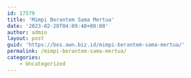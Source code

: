 ```yaml
---
id: 17579
title: 'Mimpi Berantem Sama Mertua'
date: '2023-02-20T04:09:40+00:00'
author: admin
layout: post
guid: 'https://bos.awn.biz.id/mimpi-berantem-sama-mertua/'
permalink: /mimpi-berantem-sama-mertua/
categories:
    - Uncategorized
---
```


